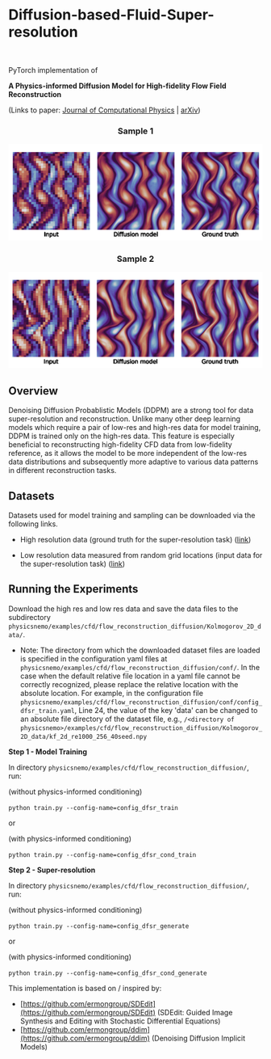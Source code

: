 <!-- markdownlint-disable -->

# Diffusion-based-Fluid-Super-resolution
<br>

PyTorch implementation of 

**A Physics-informed Diffusion Model for High-fidelity Flow Field Reconstruction** 

(Links to paper: <a href="https://www.sciencedirect.com/science/article/pii/S0021999123000670">Journal of Computational Physics</a> | <a href="https://arxiv.org/abs/2211.14680">arXiv</a>)

<div style style=”line-height: 25%” align="center">
<h3>Sample 1</h3>
<img src="https://github.com/BaratiLab/Diffusion-based-Fluid-Super-resolution/blob/main_v1/images/reconstruction_sample_01.gif">
<h3>Sample 2</h3>
<img src="https://github.com/BaratiLab/Diffusion-based-Fluid-Super-resolution/blob/main_v1/images/reconstruction_sample_02.gif">
</div>

## Overview
Denoising Diffusion Probablistic Models (DDPM) are a strong tool for data super-resolution and reconstruction. Unlike many other deep learning models which require a pair of low-res and high-res data for model training, DDPM is trained only on the high-res data. This feature is especially beneficial to reconstructing high-fidelity CFD data from low-fidelity reference, as it allows the model to be more independent of the low-res data distributions and subsequently more adaptive to various data patterns in different reconstruction tasks.

## Datasets
Datasets used for model training and sampling can be downloaded via the following links.

- High resolution data (ground truth for the super-resolution task) (<a href="https://figshare.com/ndownloader/files/39181919">link</a>)

- Low resolution data measured from random grid locations (input data for the super-resolution task) (<a href="https://figshare.com/ndownloader/files/39214622">link</a>)


## Running the Experiments
Download the high res and low res data and save the data files to the subdirectory ``physicsnemo/examples/cfd/flow_reconstruction_diffusion/Kolmogorov_2D_data/``.

- Note: The directory from which the downloaded dataset files are loaded is specified in the configuration yaml files at ``physicsnemo/examples/cfd/flow_reconstruction_diffusion/conf/``. In the case when the default relative file location in a yaml file cannot be correctly recognized, please replace the relative location with the absolute location. For example, in the configuration file `physicsnemo/examples/cfd/flow_reconstruction_diffusion/conf/config_dfsr_train.yaml`, Line 24, the value of the key 'data' can be changed to an absolute file directory of the dataset file, e.g., ``/<directory of physicsnemo>/examples/cfd/flow_reconstruction_diffusion/Kolmogorov_2D_data/kf_2d_re1000_256_40seed.npy``

<b>Step 1 - Model Training</b>

In directory ``physicsnemo/examples/cfd/flow_reconstruction_diffusion/``, run:

(without physics-informed conditioning)

``
python train.py --config-name=config_dfsr_train
``

or 

(with physics-informed conditioning)

``
python train.py --config-name=config_dfsr_cond_train
``

<b>Step 2 - Super-resolution</b>

In directory ``physicsnemo/examples/cfd/flow_reconstruction_diffusion/``, run:

(without physics-informed conditioning)

``
python train.py --config-name=config_dfsr_generate
``

or 

(with physics-informed conditioning)

``
python train.py --config-name=config_dfsr_cond_generate
``

This implementation is based on / inspired by:

- [https://github.com/ermongroup/SDEdit](https://github.com/ermongroup/SDEdit) (SDEdit: Guided Image Synthesis and Editing with Stochastic Differential Equations)
- [https://github.com/ermongroup/ddim](https://github.com/ermongroup/ddim) (Denoising Diffusion Implicit Models)

